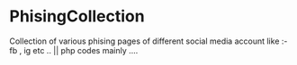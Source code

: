 # PhisingCollection
Collection of various phising pages of different social media account like :- fb , ig etc .. || php codes mainly .... 
